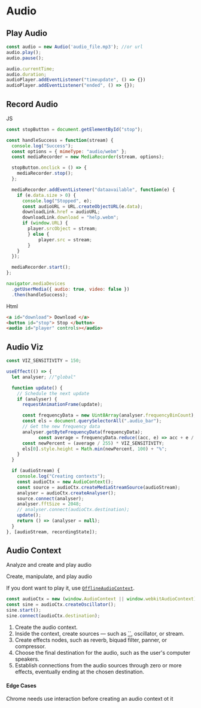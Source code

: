# Audio

## Play Audio

```js
const audio = new Audio('audio_file.mp3'); //or url
audio.play();
audio.pause();
```

```js
audio.currentTime;
audio.duration;
audioPlayer.addEventListener("timeupdate", () => {})
audioPlayer.addEventListener("ended", () => {});
```

## Record Audio

JS

```javascript
const stopButton = document.getElementById("stop");

const handleSuccess = function(stream) {
  console.log("Success");
  const options = { mimeType: "audio/webm" };
  const mediaRecorder = new MediaRecorder(stream, options);

  stopButton.onclick = () => {
    mediaRecorder.stop();
  };

  mediaRecorder.addEventListener("dataavailable", function(e) {
    if (e.data.size > 0) {
      console.log("Stopped", e);
      const audioURL = URL.createObjectURL(e.data);
      downloadLink.href = audioURL;
      downloadLink.download = "help.webm";
      if (window.URL) {
      	player.srcObject = stream;
    	} else {
     		player.src = stream;
    	}
    }
  });

  mediaRecorder.start();
};

navigator.mediaDevices
  .getUserMedia({ audio: true, video: false })
  .then(handleSuccess);
```

Html

```html
<a id="download"> Download </a>
<button id="stop"> Stop </button>
<audio id="player" controls></audio>
```

## Audio Viz

```js
const VIZ_SENSITIVITY = 150;

useEffect(() => {
  let analyser; //"global"

  function update() {
    // Schedule the next update
    if (analyser) {
      requestAnimationFrame(update);

      const frequencyData = new Uint8Array(analyser.frequencyBinCount);
      const els = document.querySelectorAll(".audio_bar");
      // Get the new frequency data
      analyser.getByteFrequencyData(frequencyData);
			const average = frequencyData.reduce((acc, e) => acc + e / frequencyData.length, 0);
      const newPercent = (average / 255) * VIZ_SENSITIVITY;
      els[0].style.height = Math.min(newPercent, 100) + "%";
    }
  }

  if (audioStream) {
    console.log("Creating contexts");
    const audioCtx = new AudioContext();
    const source = audioCtx.createMediaStreamSource(audioStream);
    analyser = audioCtx.createAnalyser();
    source.connect(analyser);
    analyser.fftSize = 2048;
    // analyser.connect(audioCtx.destination);
    update();
    return () => (analyser = null);
  }
}, [audioStream, recordingState]);


```

## Audio Context

Analyze and create and play audio

Create, manipulate, and play audio

If you dont want to play it, use [`OfflineAudioContext`](https://developer.mozilla.org/en-US/docs/Web/API/OfflineAudioContext).

```javascript
const audioCtx = new (window.AudioContext || window.webkitAudioContext)();
const sine = audioCtx.createOscillator();
sine.start();
sine.connect(audioCtx.destination);
```

1. Create the audio context.
2. Inside the context, create sources — such as [``](https://developer.mozilla.org/en-US/docs/Web/HTML/Element/audio), oscillator, or stream.
3. Create effects nodes, such as reverb, biquad filter, panner, or compressor.
4. Choose the final destination for the audio, such as the user's computer speakers.
5. Establish connections from the audio sources through zero or more effects, eventually ending at the chosen destination.

#### Edge Cases

Chrome needs use interaction before creating an audio context ot it 